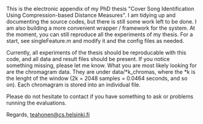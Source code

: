 This is the electronic appendix of my PhD thesis "Cover Song Identification Using Compression-based Distance Measures". I am tidying up and documenting the source codes, but there is still some work left to be done. I am also building a more convenient wrapper / framework for the system. At the moment, you can still reproduce all the experiments of my thesis. For a start, see singleFeature.m and modify it and the 
config files as needed.

Currently, all experiments of the thesis should be reproducable with this code, and all data and result files should be present. If you notice something missing, please let me know. What you are most likely looking for are the chromagram data. They are under data/*k_chromas, where the *k is the lenght of the window (2k = 2048 samples = 0.0464 seconds, and so on). Each chromagram is stored into an individual file.

Please do not hesitate to contact if you have something to ask or problems running the evaluations.

Regards,
teahonen@cs.helsinki.fi

